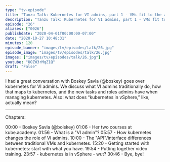 ```yaml
---
type: "tv-episode"
title: "Tanzu Talk: Kubernetes for VI admins, part 1 - VMs fit to the app/apps fit to k8s"
description: "Tanzu Talk: Kubernetes for VI admins, part 1 - VMs fit to the app/apps fit to k8s"
episode: "26"
aliases: ["0026"]
publishdate: "2020-04-01T00:00:00-07:00"
date: "2020-10-27 10:48:31"
minutes: 120
episode_banner: "images/tv/episodes/talk/26.jpg"
episode_image: "images/tv/episodes/talk/26.jpg"
images: ["images/tv/episodes/talk/26.jpg"]
youtube: "UOZW3rMqZ1Q"
draft: "False"
---
```


I had a great conversation with Boskey Savla (@boskey) goes over kubernetes for VI admins. We discuss what VI admins traditionally do, how that maps to kubernetes, and the new tasks and roles admins have when managing kubernetes. Also: what does “kubernetes in vSphere,” like, actually mean?

----
Chapters:

00:00 - Boskey Savla (@bolskey)
01:06 - Her two courses at kube.academy.
01:56 - What is a "VI admin"?
05:57 - How kubernetes changes the role of VI admins.
10:00 - The "API"/interface differences between traditional VMs and kubernetes.
15:20 - Getting started with kubernetes: start with what you have.
19:54 - Putting together video training.
23:57 - kubernetes is in vSphere - wut?
30:46 - Bye, bye!